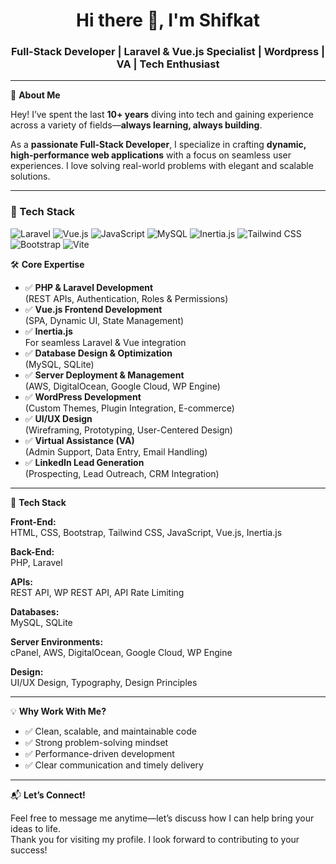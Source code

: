 <h1 align="center">Hi there 👋, I'm Shifkat</h1>
<h3 align="center">Full-Stack Developer | Laravel & Vue.js Specialist | Wordpress | VA | Tech Enthusiast</h3>

---

🚀 **About Me**

Hey! I’ve spent the last **10+ years** diving into tech and gaining experience across a variety of fields—**always learning, always building**.

As a **passionate Full-Stack Developer**, I specialize in crafting **dynamic, high-performance web applications** with a focus on seamless user experiences. I love solving real-world problems with elegant and scalable solutions.

---

### 🧰 Tech Stack
![Laravel](https://img.shields.io/badge/Laravel-F05340?style=for-the-badge&logo=laravel&logoColor=white)
![Vue.js](https://img.shields.io/badge/Vue.js-35495E?style=for-the-badge&logo=vue.js&logoColor=4FC08D)
![JavaScript](https://img.shields.io/badge/JavaScript-F7DF1E?style=for-the-badge&logo=javascript&logoColor=black)
![MySQL](https://img.shields.io/badge/MySQL-00758F?style=for-the-badge&logo=mysql&logoColor=white)
![Inertia.js](https://img.shields.io/badge/Inertia.js-3A3A3A?style=for-the-badge&logo=inertia&logoColor=white)
![Tailwind CSS](https://img.shields.io/badge/Tailwind_CSS-06B6D4?style=for-the-badge&logo=tailwindcss&logoColor=white)
![Bootstrap](https://img.shields.io/badge/Bootstrap-563D7C?style=for-the-badge&logo=bootstrap&logoColor=white)
![Vite](https://img.shields.io/badge/Vite-646CFF?style=for-the-badge&logo=vite&logoColor=white)

🛠️ **Core Expertise**

- ✅ **PHP & Laravel Development**  
  (REST APIs, Authentication, Roles & Permissions)
- ✅ **Vue.js Frontend Development**  
  (SPA, Dynamic UI, State Management)
- ✅ **Inertia.js**  
  For seamless Laravel & Vue integration
- ✅ **Database Design & Optimization**  
  (MySQL, SQLite)
- ✅ **Server Deployment & Management**  
  (AWS, DigitalOcean, Google Cloud, WP Engine)
- ✅ **WordPress Development**  
  (Custom Themes, Plugin Integration, E-commerce)
- ✅ **UI/UX Design**  
  (Wireframing, Prototyping, User-Centered Design)
- ✅ **Virtual Assistance (VA)**  
  (Admin Support, Data Entry, Email Handling)
- ✅ **LinkedIn Lead Generation**  
  (Prospecting, Lead Outreach, CRM Integration)

---

🧰 **Tech Stack**

**Front-End:**  
HTML, CSS, Bootstrap, Tailwind CSS, JavaScript, Vue.js, Inertia.js

**Back-End:**  
PHP, Laravel

**APIs:**  
REST API, WP REST API, API Rate Limiting

**Databases:**  
MySQL, SQLite

**Server Environments:**  
cPanel, AWS, DigitalOcean, Google Cloud, WP Engine

**Design:**  
UI/UX Design, Typography, Design Principles

---

💡 **Why Work With Me?**

- ✅ Clean, scalable, and maintainable code
- ✅ Strong problem-solving mindset
- ✅ Performance-driven development
- ✅ Clear communication and timely delivery

---

📬 **Let’s Connect!**

Feel free to message me anytime—let’s discuss how I can help bring your ideas to life.  
Thank you for visiting my profile. I look forward to contributing to your success!

